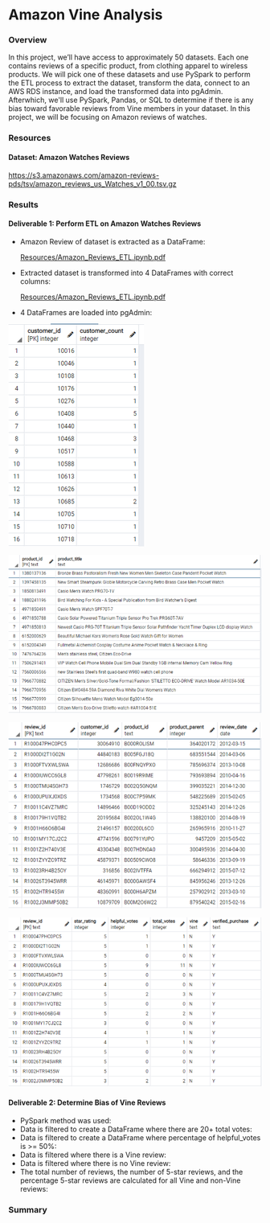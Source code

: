 # Amazon Vine Analysis

### Overview
In this project, we’ll have access to approximately 50 datasets. Each one contains reviews of a specific product, from clothing apparel to wireless products. We will pick one of these datasets and use PySpark to perform the ETL process to extract the dataset, transform the data, connect to an AWS RDS instance, and load the transformed data into pgAdmin. Afterwhich, we'll use PySpark, Pandas, or SQL to determine if there is any bias toward favorable reviews from Vine members in your dataset. In this project, we will be focusing on Amazon reviews of watches.

### Resources
#### Dataset: Amazon Watches Reviews
https://s3.amazonaws.com/amazon-reviews-pds/tsv/amazon_reviews_us_Watches_v1_00.tsv.gz

### Results
#### Deliverable 1: Perform ETL on Amazon Watches Reviews
* Amazon Review of dataset is extracted as a DataFrame:

    [Resources/Amazon_Reviews_ETL.ipynb.pdf](Amazon_Reviews_ETL.ipynb.pdf)

* Extracted dataset is transformed into 4 DataFrames with correct columns:

    [Resources/Amazon_Reviews_ETL.ipynb.pdf](Amazon_Reviews_ETL.ipynb.pdf)

* 4 DataFrames are loaded into pgAdmin:

![Customer_Table](Resources/customers_table.png "Customer Table")

![Products_Table](Resources/products_table.png "Products Table")

![Review_ID_Table](Resources/review_id_table.png "Review Table")

![Vine_Table](Resources/vine_table.png "Vine Table")

#### Deliverable 2: Determine Bias of Vine Reviews
* PySpark method was used:
* Data is filtered to create a DataFrame where there are 20+ total votes:
* Data is filtered to create a DataFrame where percentage of helpful_votes is >= 50%:
* Data is filtered where there is a Vine review:
* Data is filtered where there is no Vine review:
* The total number of reviews, the number of 5-star reviews, and the percentage 5-star reviews are calculated for all Vine and non-Vine reviews:

### Summary
